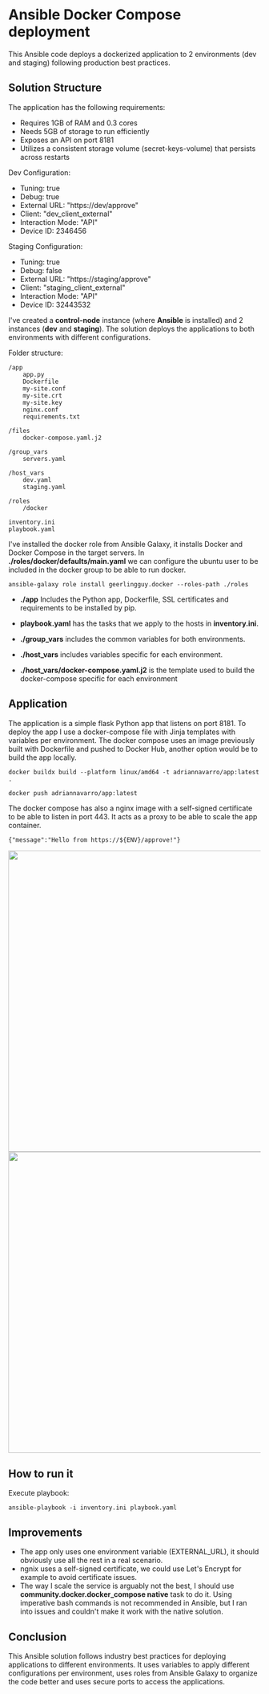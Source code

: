# Ansible Docker Compose deployment

This Ansible code deploys a dockerized application to 2 environments (dev and staging) following production best practices.

## Solution Structure

The application has the following requirements:
- Requires 1GB of RAM and 0.3 cores
- Needs 5GB of storage to run efficiently
- Exposes an API on port 8181
- Utilizes a consistent storage volume (secret-keys-volume) that persists across restarts

Dev Configuration:
- Tuning: true
- Debug: true
- External URL: "https://dev/approve"
- Client: "dev_client_external"
- Interaction Mode: "API"
- Device ID: 2346456


Staging Configuration:
- Tuning: true
- Debug: false
- External URL: "https://staging/approve"
- Client: "staging_client_external"
- Interaction Mode: "API"
- Device ID: 32443532

I've created a **control-node** instance (where **Ansible** is installed) and 2 instances (**dev** and **staging**).
The solution deploys the applications to both environments with different configurations.

Folder structure:
```
/app
    app.py
    Dockerfile
    my-site.conf
    my-site.crt
    my-site.key
    nginx.conf
    requirements.txt
    
/files
    docker-compose.yaml.j2

/group_vars
    servers.yaml

/host_vars
    dev.yaml
    staging.yaml

/roles
    /docker

inventory.ini
playbook.yaml
```

I've installed the docker role from Ansible Galaxy, it installs Docker and Docker Compose in the target servers.
In **./roles/docker/defaults/main.yaml** we can configure the ubuntu user to be included in the docker group to be able to run docker.

```console
ansible-galaxy role install geerlingguy.docker --roles-path ./roles 
```

- **./app** Includes the Python app, Dockerfile, SSL certificates and requirements to be installed by pip.

- **playbook.yaml** has the tasks that we apply to the hosts in **inventory.ini**.

- **./group_vars** includes the common variables for both environments.

- **./host_vars** includes variables specific for each environment.

- **./host_vars/docker-compose.yaml.j2** is the template used to build the docker-compose specific for each environment

## Application

The application is a simple flask Python app that listens on port 8181. To deploy the app I use a docker-compose file with Jinja templates with variables per environment.
The docker compose uses an image previously built with Dockerfile and pushed to Docker Hub, another option would be to build the app locally.

```
docker buildx build --platform linux/amd64 -t adriannavarro/app:latest . 
```
```
docker push adriannavarro/app:latest
```

The docker compose has also a nginx image with a self-signed certificate to be able to listen in port 443. It acts as a proxy to be able to scale the app container.

```console
{"message":"Hello from https://${ENV}/approve!"}
``````

<img src="dev.png" width="600">

<img src="staging.png" width="600">

## How to run it

Execute playbook:

````
ansible-playbook -i inventory.ini playbook.yaml
``````
## Improvements

- The app only uses one environment variable (EXTERNAL_URL), it should obviously use all the rest in a real scenario.
- ngnix uses a self-signed certificate, we could use Let's Encrypt for example to avoid certificate issues.
- The way I scale the service is arguably not the best, I should use **community.docker.docker_compose native** task to do it. Using imperative bash commands is not recommended in Ansible, but I ran into issues and couldn't make it work with the native solution.


## Conclusion

This Ansible solution follows industry best practices for deploying applications to different environments. It uses variables to apply different configurations per environment, uses roles from Ansible Galaxy to organize the code better and uses secure ports to access the applications.


